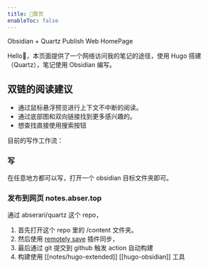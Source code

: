 ```yaml
---
title: 🎁首页
enableToc: false
---
```

Obsidian + Quartz Publish Web HomePage

Hello👋，本页面提供了一个网络访问我的笔记的途径，使用 Hugo 搭建（Quartz），笔记使用 Obsidian 编写。

## 双链的阅读建议
- 通过鼠标悬浮预览进行上下文不中断的阅读。
- 通过底部图和双向链接找到更多感兴趣的。
- 想查找直接使用搜索按钮

目前的写作工作流：
### 写
在任意地方都可以写，打开一个 obsidian 目标文件夹即可。

### 发布到网页 notes.abser.top
通过 abserari/quartz 这个 repo，
1. 首先打开这个 repo 里的 /content 文件夹。
2. 然后使用 [remotely save](https://github.com/remotely-save/remotely-save) 插件同步，
3. 最后通过 git 提交到 github 触发 action 自动构建
4. 构建使用 [[notes/hugo-extended]] [[hugo-obsidian]] 工具